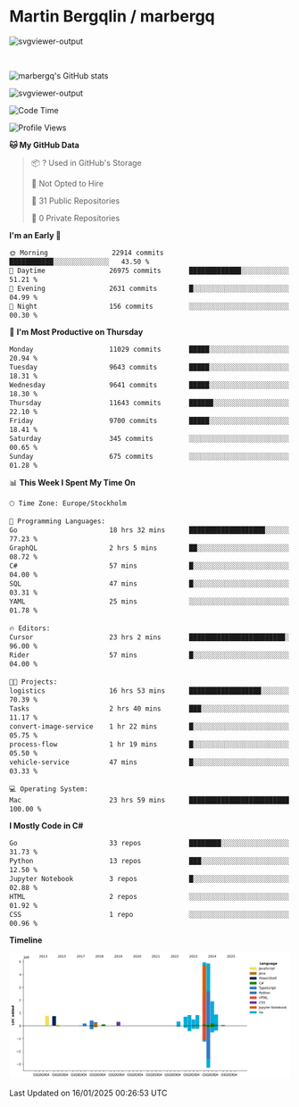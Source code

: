 # Martin Bergqlin / marbergq

![svgviewer-output](https://user-images.githubusercontent.com/2405410/206014777-22d41ecb-c24f-421d-b7d9-bba2cb5bb0de.svg)

<br>

<!--- [![Martin's Week](https://github-readme-stats.vercel.app/api/wakatime?username=marbergq&theme=dark)](https://github.com/anuraghazra/github-readme-stats) -->

![marbergq's GitHub stats](https://github-readme-stats.vercel.app/api?username=marbergq&count_private=true&show_icons=true)

![svgviewer-output](https://wakatime.com/badge/user/3f0a2069-6683-4e19-9a4a-7d21ea815067.svg)

<!--START_SECTION:waka-->
![Code Time](http://img.shields.io/badge/Code%20Time-4%2C710%20hrs%2059%20mins-blue)

![Profile Views](http://img.shields.io/badge/Profile%20Views-0-blue)

**🐱 My GitHub Data** 

> 📦 ? Used in GitHub's Storage 
 > 
> 🚫 Not Opted to Hire
 > 
> 📜 31 Public Repositories 
 > 
> 🔑 0 Private Repositories 
 > 
**I'm an Early 🐤** 

```text
🌞 Morning                22914 commits       ███████████░░░░░░░░░░░░░░   43.50 % 
🌆 Daytime                26975 commits       █████████████░░░░░░░░░░░░   51.21 % 
🌃 Evening                2631 commits        █░░░░░░░░░░░░░░░░░░░░░░░░   04.99 % 
🌙 Night                  156 commits         ░░░░░░░░░░░░░░░░░░░░░░░░░   00.30 % 
```
📅 **I'm Most Productive on Thursday** 

```text
Monday                   11029 commits       █████░░░░░░░░░░░░░░░░░░░░   20.94 % 
Tuesday                  9643 commits        █████░░░░░░░░░░░░░░░░░░░░   18.31 % 
Wednesday                9641 commits        █████░░░░░░░░░░░░░░░░░░░░   18.30 % 
Thursday                 11643 commits       ██████░░░░░░░░░░░░░░░░░░░   22.10 % 
Friday                   9700 commits        █████░░░░░░░░░░░░░░░░░░░░   18.41 % 
Saturday                 345 commits         ░░░░░░░░░░░░░░░░░░░░░░░░░   00.65 % 
Sunday                   675 commits         ░░░░░░░░░░░░░░░░░░░░░░░░░   01.28 % 
```


📊 **This Week I Spent My Time On** 

```text
🕑︎ Time Zone: Europe/Stockholm

💬 Programming Languages: 
Go                       18 hrs 32 mins      ███████████████████░░░░░░   77.23 % 
GraphQL                  2 hrs 5 mins        ██░░░░░░░░░░░░░░░░░░░░░░░   08.72 % 
C#                       57 mins             █░░░░░░░░░░░░░░░░░░░░░░░░   04.00 % 
SQL                      47 mins             █░░░░░░░░░░░░░░░░░░░░░░░░   03.31 % 
YAML                     25 mins             ░░░░░░░░░░░░░░░░░░░░░░░░░   01.78 % 

🔥 Editors: 
Cursor                   23 hrs 2 mins       ████████████████████████░   96.00 % 
Rider                    57 mins             █░░░░░░░░░░░░░░░░░░░░░░░░   04.00 % 

🐱‍💻 Projects: 
logistics                16 hrs 53 mins      ██████████████████░░░░░░░   70.39 % 
Tasks                    2 hrs 40 mins       ███░░░░░░░░░░░░░░░░░░░░░░   11.17 % 
convert-image-service    1 hr 22 mins        █░░░░░░░░░░░░░░░░░░░░░░░░   05.75 % 
process-flow             1 hr 19 mins        █░░░░░░░░░░░░░░░░░░░░░░░░   05.50 % 
vehicle-service          47 mins             █░░░░░░░░░░░░░░░░░░░░░░░░   03.33 % 

💻 Operating System: 
Mac                      23 hrs 59 mins      █████████████████████████   100.00 % 
```

**I Mostly Code in C#** 

```text
Go                       33 repos            ████████░░░░░░░░░░░░░░░░░   31.73 % 
Python                   13 repos            ███░░░░░░░░░░░░░░░░░░░░░░   12.50 % 
Jupyter Notebook         3 repos             █░░░░░░░░░░░░░░░░░░░░░░░░   02.88 % 
HTML                     2 repos             ░░░░░░░░░░░░░░░░░░░░░░░░░   01.92 % 
CSS                      1 repo              ░░░░░░░░░░░░░░░░░░░░░░░░░   00.96 % 
```



**Timeline**

![Lines of Code chart](https://raw.githubusercontent.com/marbergq/marbergq/main/assets/bar_graph.png)


 Last Updated on 16/01/2025 00:26:53 UTC
<!--END_SECTION:waka-->

